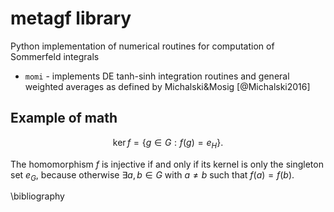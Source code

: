 # metagf library

Python implementation of numerical routines for computation of Sommerfeld integrals

* ``momi`` - implements DE tanh-sinh integration routines and general weighted averages as defined by Michalski&Mosig [@Michalski2016]


## Example of math

$$
\operatorname{ker} f=\{g\in G:f(g)=e_{H}\}{\mbox{.}}
$$

The homomorphism $f$ is injective if and only if its kernel is only the 
singleton set $e_G$, because otherwise $\exists a,b\in G$ with $a\neq b$ such 
that $f(a)=f(b)$.


\bibliography